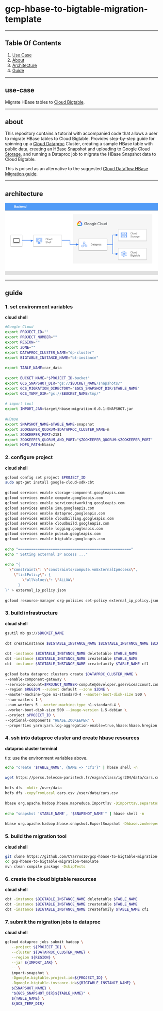 # gcp-hbase-to-bigtable-migration-template

----

## Table Of Contents

1. [Use Case](#use-case)
2. [About](#about)
3. [Architecture](#architecture)
4. [Guide](#guide)

----

## use-case

Migrate HBase tables to [Cloud Bigtable](https://cloud.google.com/bigtable).

----

## about

This repository contains a tutorial with accompanied code that allows a user to migrate HBase tables to Cloud Bigtable.  Provides step-by-step guide for spinning up a [Cloud Dataproc](https://cloud.google.com/dataproc) Cluster, creating a sample HBase table with public data, creating an HBase Snapshot and uploading to [Google Cloud Storage](https://cloud.google.com/storage), and running a Dataproc job to migrate the HBase Snapshot data to Cloud Bigtable.

This is poised as an alternative to the suggested [Cloud Dataflow HBase Migration guide](https://cloud.google.com/architecture/hadoop/hadoop-gcp-migration-data-hbase-to-bigtable).

----

## architecture

![Stack-Resources](images/architecture.png)


----

## guide

### 1. set environment variables

**cloud shell**

```bash
#Google Cloud
export PROJECT_ID=""
export PROJECT_NUMBER=""
export REGION=""
export ZONE=""
export DATAPROC_CLUSTER_NAME="dp-cluster"
export BIGTABLE_INSTANCE_NAME="bt-instance"

export TABLE_NAME=car_data

export BUCKET_NAME="$PROJECT_ID-bucket"
export GCS_SNAPSHOT_DIR="gs://$BUCKET_NAME/snapshots/"
export GCS_MIGRATION_DIRECTORY="$GCS_SNAPSHOT_DIR/$TABLE_NAME"
export GCS_TEMP_DIR="gs://$BUCKET_NAME/tmp/"

# import tool
export IMPORT_JAR=target/hbase-migration-0.0.1-SNAPSHOT.jar

#HBase
export SNAPSHOT_NAME=$TABLE_NAME-snapshot
export ZOOKEEPER_QUORUM=$DATAPROC_CLUSTER_NAME-m
export ZOOKEEPER_PORT=2181
export ZOOKEEPER_QUORUM_AND_PORT="$ZOOKEEPER_QUORUM:$ZOOKEEPER_PORT"
export HDFS_PATH=hbase/
```

### 2. configure project

**cloud shell**

```bash
gcloud config set project $PROJECT_ID
sudo apt-get install google-cloud-sdk-cbt

gcloud services enable storage-component.googleapis.com 
gcloud services enable compute.googleapis.com  
gcloud services enable servicenetworking.googleapis.com 
gcloud services enable iam.googleapis.com 
gcloud services enable dataproc.googleapis.com
gcloud services enable cloudbilling.googleapis.com
gcloud services enable cloudbuild.googleapis.com
gcloud services enable logging.googleapis.com
gcloud services enable pubsub.googleapis.com
gcloud services enable bigtable.googleapis.com

echo "===================================================="
echo " Setting external IP access ..."

echo "{
  \"constraint\": \"constraints/compute.vmExternalIpAccess\",
	\"listPolicy\": {
	    \"allValues\": \"ALLOW\"
	  }
}" > external_ip_policy.json

gcloud resource-manager org-policies set-policy external_ip_policy.json --project=$PROJECT_ID
```

### 3. build infrastructure

**cloud shell**

```bash
gsutil mb gs://$BUCKET_NAME

cbt createinstance $BIGTABLE_INSTANCE_NAME $BIGTABLE_INSTANCE_NAME $BIGTABLE_INSTANCE_NAME-c1 $ZONE 3 SSD

cbt -instance $BIGTABLE_INSTANCE_NAME deletetable $TABLE_NAME
cbt -instance $BIGTABLE_INSTANCE_NAME createtable $TABLE_NAME
cbt -instance $BIGTABLE_INSTANCE_NAME createfamily $TABLE_NAME cf1

gcloud beta dataproc clusters create $DATAPROC_CLUSTER_NAME \
--enable-component-gateway \
--service-account=$PROJECT_NUMBER-compute@developer.gserviceaccount.com \
--region $REGION --subnet default --zone $ZONE \
--master-machine-type n1-standard-4 --master-boot-disk-size 500 \
--num-masters 1 \
--num-workers 5 --worker-machine-type n1-standard-4 \
--worker-boot-disk-size 500 --image-version 1.5-debian \
--project $PROJECT_ID \
--optional-components "HBASE,ZOOKEEPER" \
--properties yarn:yarn.log-aggregation-enable=true,hbase:hbase.hregion.majorcompaction=0,dataproc:dataproc.logging.stackdriver.job.driver.enable=true,dataproc:dataproc.logging.stackdriver.enable=true,dataproc:jobs.file-backed-output.enable=true,dataproc:dataproc.logging.stackdriver.job.yarn.container.enable=true,dataproc:dataproc.scheduler.max-concurrent-jobs=50
```

### 4. ssh into dataproc cluster and create hbase resources

**dataproc cluster terminal**

tip: use the environment variables above.

```bash
echo "create '$TABLE_NAME', {NAME => 'cf1'}" | hbase shell -n

wget https://perso.telecom-paristech.fr/eagan/class/igr204/data/cars.csv

hdfs dfs -mkdir /user/data
hdfs dfs -copyFromLocal cars.csv /user/data/cars.csv

hbase org.apache.hadoop.hbase.mapreduce.ImportTsv -Dimporttsv.separator=';' -Dimporttsv.columns=HBASE_ROW_KEY,cf1:car,cf1:mpg,cf1:cylinders,cf1:displacement,cf1:horsepower,cf1:weight,cf1:acceleration,cf1:model,cf1:origin car_data /user/data/cars.csv

echo "snapshot '$TABLE_NAME', '$SNAPSHOT_NAME'" | hbase shell -n

hbase org.apache.hadoop.hbase.snapshot.ExportSnapshot -Dhbase.zookeeper.quorum=$ZOOKEEPER_QUORUM_AND_PORT -snapshot $SNAPSHOT_NAME -copy-from hdfs:///$HDFS_PATH -copy-to $GCS_MIGRATION_DIRECTORY
```

### 5. build the migration tool

**cloud shell**

```bash
git clone https://github.com/CYarros10/gcp-hbase-to-bigtable-migration-template.git
cd gcp-hbase-to-bigtable-migration-template
mvn clean compile package -DskipTests
```

### 6. create the cloud bigtable resources

**cloud shell**

```bash
cbt -instance $BIGTABLE_INSTANCE_NAME deletetable $TABLE_NAME
cbt -instance $BIGTABLE_INSTANCE_NAME createtable $TABLE_NAME
cbt -instance $BIGTABLE_INSTANCE_NAME createfamily $TABLE_NAME cf1
```

### 7. submit the migration jobs to dataproc

**cloud shell**

```bash
gcloud dataproc jobs submit hadoop \
   --project ${PROJECT_ID} \
   --cluster ${DATAPROC_CLUSTER_NAME} \
   --region ${REGION} \
   --jar ${IMPORT_JAR} \
   -- \
   import-snapshot \
   -Dgoogle.bigtable.project.id=${PROJECT_ID} \
   -Dgoogle.bigtable.instance.id=${BIGTABLE_INSTANCE_NAME} \
   ${SNAPSHOT_NAME} \
   "${GCS_SNAPSHOT_DIR}${TABLE_NAME}" \
   ${TABLE_NAME} \
   ${GCS_TEMP_DIR}
```
